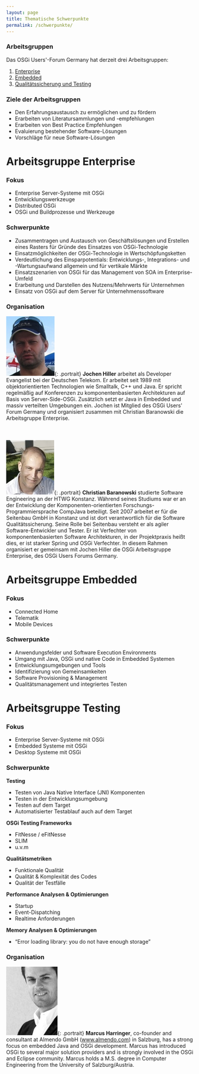 ```yaml
---
layout: page
title: Thematische Schwerpunkte
permalink: /schwerpunkte/
---
```


### Arbeitsgruppen
Das OSGi Users'-Forum Germany hat derzeit drei Arbeitsgruppen:
1. [Enterprise](#arbeitsgruppe-enterprise)
1. [Embedded](#arbeitsgruppe-embedded)
1. [Qualitätssicherung und Testing](#arbeitsgruppe-testing)

### Ziele der Arbeitsgruppen
* Den Erfahrungsaustausch zu ermöglichen und zu fördern
* Erarbeiten von Literatursammlungen und -empfehlungen
* Erarbeiten von Best Practice Empfehlungen
* Evaluierung bestehender Software-Lösungen
* Vorschläge für neue Software-Lösungen

# Arbeitsgruppe Enterprise

### Fokus
* Enterprise Server-Systeme mit OSGi
* Entwicklungswerkzeuge
* Distributed OSGi
* OSGi und Buildprozesse und Werkzeuge

### Schwerpunkte
* Zusammentragen und Austausch von Geschäftslösungen und Erstellen eines Rasters für Gründe des Einsatzes von OSGi-Technologie
* Einsatzmöglichkeiten der OSGi-Technologie in Wertschöpfungsketten
* Verdeutlichung des Einsparpotentials: Entwicklungs-, Integrations- und -Wartungsaufwand allgemein und für vertikale Märkte
* Einsatzszenarien von OSGi für das Management von SOA im Enterprise-Umfeld
* Erarbeitung und Darstellen des Nutzens/Mehrwerts für Unternehmen
* Einsatz von OSGi auf dem Server für Unternehmenssoftware

### Organisation

![Portrait Jochen Hiller](/assets/img/Hiller-Jochen-v01-130x160.jpg){: .portrait} 
**Jochen Hiller** arbeitet als Developer Evangelist bei der Deutschen Telekom. Er arbeitet seit 1989 mit objektorientierten Technologien wie Smalltalk, C++ und Java. Er spricht regelmäßig auf Konferenzen zu komponentenbasierten Architekturen auf Basis von Server-Side-OSGi. Zusätzlich setzt er Java in Embedded und massiv verteilten Umgebungen ein. Jochen ist Mitglied des OSGi Users' Forum Germany und organisiert zusammen mit Christian Baranowski die Arbeitsgruppe Enterprise.<br>
<br>
<br>
<br>
![Portrait Christian Baranowski](/assets/img/ChristianBaranowski.jpg){: .portrait}
**Christian Baranowski** studierte Software Engineering an der HTWG Konstanz. Während seines Studiums war er an der Entwicklung der Komponenten-orientierten Forschungs-Programmiersprache CompJava beteiligt. Seit 2007 arbeitet er für die Seitenbau GmbH in Konstanz und ist dort verantwortlich für die Software Qualitätssicherung. Seine Rolle bei Seitenbau versteht er als agiler Software-Entwickler und Tester. Er ist Verfechter von komponentenbasierten Software Architekturen, in der Projektpraxis heißt dies, er ist starker Spring und OSGi Verfechter. In diesem Rahmen organisiert er gemeinsam mit Jochen Hiller die OSGi Arbeitsgruppe Enterprise, des OSGi Users Forums Germany.



# Arbeitsgruppe Embedded

### Fokus
* Connected Home
* Telematik
* Mobile Devices

### Schwerpunkte
* Anwendungsfelder und Software Execution Environments
* Umgang mit Java, OSGi und native Code in Embedded Systemen
* Entwicklungsumgebungen und Tools
* Identifizierung von Gemeinsamkeiten
* Software Provisioning & Management
* Qualitätsmanagement und integriertes Testen

# Arbeitsgruppe Testing

### Fokus
* Enterprise Server-Systeme mit OSGi
* Embedded Systeme mit OSGi
* Desktop Systeme mit OSGi

### Schwerpunkte

**Testing**
- Testen von Java Native Interface (JNI) Komponenten
- Testen in der Entwicklungsumgebung
- Testen auf dem Target
- Automatisierter Testablauf auch auf dem Target

**OSGi Testing Frameworks**
- FitNesse / eFitNesse
- SLIM
- u.v.m

**Qualitätsmetriken**
- Funktionale Qualität
- Qualität & Komplexität des Codes
- Qualität der Testfälle

**Performance Analysen & Optimierungen**
- Startup
- Event-Dispatching
- Realtime Anforderungen

**Memory Analysen & Optimierungen**
- “Error loading library: you do not have enough storage”


### Organisation

![Portrait Marcus Harringer](/assets/img/2012Marcus_Harringer.jpg){: .portrait} 
**Marcus Harringer**, co-founder and consultant at Almendo GmbH (www.almendo.com) in Salzburg, has a strong focus on embedded Java and OSGi development. Marcus has introduced OSGi to several major solution providers and is strongly involved in the OSGi and Eclipse community. Marcus holds a M.S. degree in Computer Engineering from the University of Salzburg/Austria.


